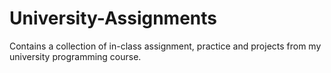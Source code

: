 # University-Assignments
Contains a collection of in-class assignment, practice and projects from my university programming course.
